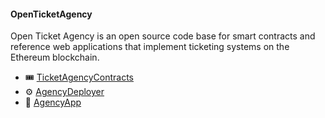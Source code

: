 #### OpenTicketAgency

Open Ticket Agency is an open source code base for smart contracts and reference web applications that implement ticketing systems on the Ethereum blockchain.

- 🎟️ [TicketAgencyContracts](https://github.com/RayKitajima/TicketAgencyContracts)
- ⚙️ [AgencyDeployer](https://github.com/RayKitajima/AgencyDeployer)
- 📱 [AgencyApp](https://github.com/RayKitajima/AgencyApp)

<!--
**RayKitajima/RayKitajima** is a ✨ _special_ ✨ repository because its `README.md` (this file) appears on your GitHub profile.

Here are some ideas to get you started:

- 🔭 I’m currently working on ...
- 🌱 I’m currently learning ...
- 👯 I’m looking to collaborate on ...
- 🤔 I’m looking for help with ...
- 💬 Ask me about ...
- 📫 How to reach me: ...
- 😄 Pronouns: ...
- ⚡ Fun fact: ...
-->
